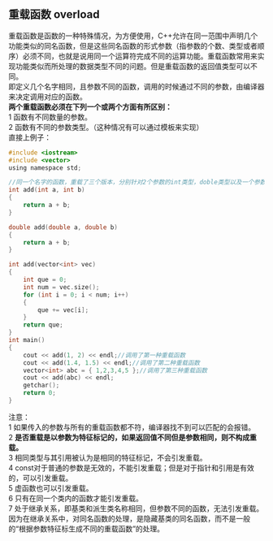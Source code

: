 ## 重载函数 overload
重载函数是函数的一种特殊情况，为方便使用，C++允许在同一范围中声明几个功能类似的同名函数，但是这些同名函数的形式参数（指参数的个数、类型或者顺序）必须不同，也就是说用同一个运算符完成不同的运算功能。重载函数常用来实现功能类似而所处理的数据类型不同的问题。但是重载函数的返回值类型可以不同。    
即定义几个名字相同，且参数不同的函数，调用的时候通过不同的参数，由编译器来决定调用对应的函数。   
**两个重载函数必须在下列一个或两个方面有所区别：**   
1 函数有不同数量的参数。    
2 函数有不同的参数类型。（这种情况有可以通过模板来实现）   
直接上例子：  
```c
#include <iostream>  
#include <vector>   
using namespace std;   

//同一个名字的函数，重载了三个版本，分别针对2个参数的int类型，doble类型以及一个参数的vector结构。   
int add(int a, int b)  
{   
	return a + b;  
}    

double add(double a, double b)  
{  
	return a + b;   
}   

int add(vector<int> vec)   
{  
	int que = 0;  
	int num = vec.size();   
	for (int i = 0; i < num; i++)   
	{ 
		que += vec[i];   
	}   
	return que;   
}   
int main()    
{  
	cout << add(1, 2) << endl;//调用了第一种重载函数     
	cout << add(1.4, 1.5) << endl;//调用了第二种重载函数    
	vector<int> abc = { 1,2,3,4,5 };//调用了第三种重载函数     
	cout << add(abc) << endl;   
	getchar();  
	return 0;  
}  
```   
注意：   
1 如果传入的参数与所有的重载函数都不符，编译器找不到可以匹配的会报错。    
2 **是否重载是以参数为特征标记的，如果返回值不同但是参数相同，则不构成重载。**   
3 相同类型与其引用被认为是相同的特征标记，不会引发重载。   
4 const对于普通的参数是无效的，不能引发重载；但是对于指针和引用是有效的，可以引发重载。   
5 虚函数也可以引发重载。       
6 只有在同一个类内的函数才能引发重载。     
7 处于继承关系，即基类和派生类名称相同，但参数不同的函数，无法引发重载。因为在继承关系中，对同名函数的处理，是隐藏基类的同名函数，而不是一般的“根据参数特征标生成不同的重载函数”的处理。       
